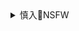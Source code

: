 <details><summary>慎入🔞NSFW</summary>

Not Safe For Work
![](https://upload.wikimedia.org/wikipedia/commons/thumb/d/d3/Biohazard_Symbol_Specification.png/210px-Biohazard_Symbol_Specification.png)

<details><summary><b>风险自理Use At Your Own Risk🈲</summary>

小手先生

`EYgVjG7VcAAiHPo (900×618)`<br>
![](https://pbs.twimg.com/media/EYgVjG7VcAAiHPo?format=jpg&name=orig)

`EYZDlFOU8AEWoxZ (703×1000)`<br>
![](https://pbs.twimg.com/media/EYZDlFOU8AEWoxZ?format=jpg&name=orig)

さなづらひろゆき

`EYfu5ODUwAAPSdF (2896×4096)`<br>
![](https://pbs.twimg.com/media/EYfu5ODUwAAPSdF?format=jpg&name=orig)

`EYajY1MVcAA7yLL (2945×4096)`<br>
![](https://pbs.twimg.com/media/EYajY1MVcAA7yLL?format=jpg&name=orig)

創-taro(so-taro)

`EYhvlSgU4AYWnFT (1559×2147)`<br>
![](https://pbs.twimg.com/media/EYhvlSgU4AYWnFT?format=jpg&name=orig)

`EYhvncTU0AA6v3u (726×1175)`<br>
![](https://pbs.twimg.com/media/EYhvncTU0AA6v3u?format=jpg&name=orig)

軍令部長

`EYiXjqwU8AAEYrN (1376×2048)`<br>
![](https://pbs.twimg.com/media/EYiXjqwU8AAEYrN?format=jpg&name=orig)

牛乳うまお

`EYfngLkVcAAAiEn (506×900)`<br>
![](https://pbs.twimg.com/media/EYfngLkVcAAAiEn?format=jpg&name=orig)

`ETtPTkSUEAAglCx (910×1200)`<br>
![](https://pbs.twimg.com/media/ETtPTkSUEAAglCx?format=jpg&name=orig)

ぷに

`EYgtuajU4AAp_c2 (1428×2048)`<br>
![](https://pbs.twimg.com/media/EYgtuajU4AAp_c2?format=jpg&name=orig)

`EYgtuaiVcAA1ix6 (1412×2048)`<br>
![](https://pbs.twimg.com/media/EYgtuaiVcAA1ix6?format=jpg&name=orig)

笠木/Vtuber@21時配信

`EYeFngHUcAEy0kG (1024×724)`<br>
![](https://pbs.twimg.com/media/EYeFngHUcAEy0kG?format=jpg&name=orig)

`EVfJbUkUMAIQNR2 (724×1024)`<br>
![](https://pbs.twimg.com/media/EVfJbUkUMAIQNR2?format=jpg&name=orig)

はるこんオー

`EYfycRAVcAAdPW6 (996×2048)`<br>
![](https://pbs.twimg.com/media/EYfycRAVcAAdPW6?format=jpg&name=orig)

Nat the Lich

`EYgN0U0XsAAl0P5 (707×993)`<br>
![](https://pbs.twimg.com/media/EYgN0U0XsAAl0P5?format=jpg&name=orig)

な よ

`EYg4ljbVAAAhbht (699×1023)`<br>
![](https://pbs.twimg.com/media/EYg4ljbVAAAhbht?format=jpg&name=orig)

</details>
</details>

